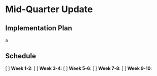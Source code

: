 # Mid-Quarter Update

## Implementation Plan

a

## Schedule

[ ] **Week 1-2**:
[ ] **Week 3-4**:
[ ] **Week 5-6**:
[ ] **Week 7-8**:
[ ] **Week 9-10**:
